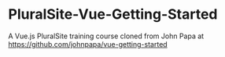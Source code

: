 # PluralSite-Vue-Getting-Started
A Vue.js PluralSite training course cloned from John Papa at https://github.com/johnpapa/vue-getting-started
